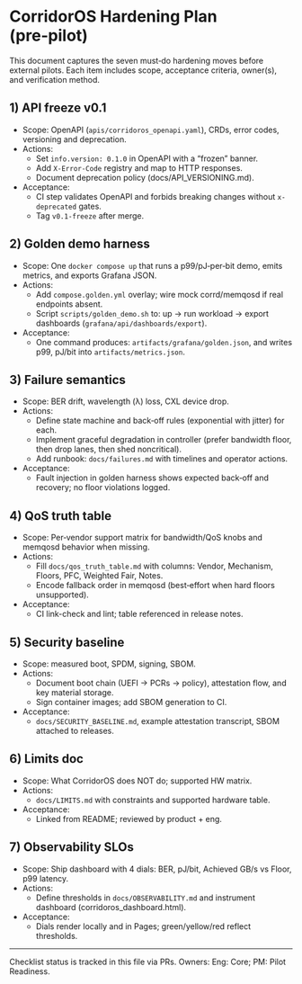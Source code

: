 # CorridorOS Hardening Plan (pre‑pilot)

This document captures the seven must‑do hardening moves before external pilots. Each item includes scope, acceptance criteria, owner(s), and verification method.

## 1) API freeze v0.1
- Scope: OpenAPI (`apis/corridoros_openapi.yaml`), CRDs, error codes, versioning and deprecation.
- Actions:
  - Set `info.version: 0.1.0` in OpenAPI with a “frozen” banner.
  - Add `X-Error-Code` registry and map to HTTP responses.
  - Document deprecation policy (docs/API_VERSIONING.md).
- Acceptance:
  - CI step validates OpenAPI and forbids breaking changes without `x-deprecated` gates.
  - Tag `v0.1-freeze` after merge.

## 2) Golden demo harness
- Scope: One `docker compose up` that runs a p99/pJ‑per‑bit demo, emits metrics, and exports Grafana JSON.
- Actions:
  - Add `compose.golden.yml` overlay; wire mock corrd/memqosd if real endpoints absent.
  - Script `scripts/golden_demo.sh` to: up → run workload → export dashboards (`grafana/api/dashboards/export`).
- Acceptance:
  - One command produces: `artifacts/grafana/golden.json`, and writes p99, pJ/bit into `artifacts/metrics.json`.

## 3) Failure semantics
- Scope: BER drift, wavelength (λ) loss, CXL device drop.
- Actions:
  - Define state machine and back‑off rules (exponential with jitter) for each.
  - Implement graceful degradation in controller (prefer bandwidth floor, then drop lanes, then shed noncritical).
  - Add runbook: `docs/failures.md` with timelines and operator actions.
- Acceptance:
  - Fault injection in golden harness shows expected back‑off and recovery; no floor violations logged.

## 4) QoS truth table
- Scope: Per‑vendor support matrix for bandwidth/QoS knobs and memqosd behavior when missing.
- Actions:
  - Fill `docs/qos_truth_table.md` with columns: Vendor, Mechanism, Floors, PFC, Weighted Fair, Notes.
  - Encode fallback order in memqosd (best‑effort when hard floors unsupported).
- Acceptance:
  - CI link-check and lint; table referenced in release notes.

## 5) Security baseline
- Scope: measured boot, SPDM, signing, SBOM.
- Actions:
  - Document boot chain (UEFI → PCRs → policy), attestation flow, and key material storage.
  - Sign container images; add SBOM generation to CI.
- Acceptance:
  - `docs/SECURITY_BASELINE.md`, example attestation transcript, SBOM attached to releases.

## 6) Limits doc
- Scope: What CorridorOS does NOT do; supported HW matrix.
- Actions:
  - `docs/LIMITS.md` with constraints and supported hardware table.
- Acceptance:
  - Linked from README; reviewed by product + eng.

## 7) Observability SLOs
- Scope: Ship dashboard with 4 dials: BER, pJ/bit, Achieved GB/s vs Floor, p99 latency.
- Actions:
  - Define thresholds in `docs/OBSERVABILITY.md` and instrument dashboard (corridoros_dashboard.html).
- Acceptance:
  - Dials render locally and in Pages; green/yellow/red reflect thresholds.

---

Checklist status is tracked in this file via PRs. Owners: Eng: Core; PM: Pilot Readiness.
